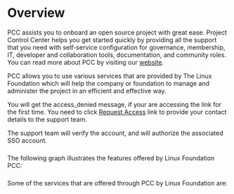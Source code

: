 # Overview

PCC assists you to onboard an open source project with great ease. Project Control Center helps you get started quickly by providing all the support that you need with self-service configuration for governance, membership, IT, developer and collaboration tools, documentation, and community roles. You can read more about PCC by visiting our [website](https://lfx.linuxfoundation.org/tools/project-control-center).

PCC allows you to use various services that are provided by The Linux Foundation which will help the company or foundation to manage and administer the project in an efficient and effective way.

You will get the access_denied message, if your are accessing the link for the first time. You need to click [Request Access](https://jira.linuxfoundation.org/plugins/servlet/theme/portal/4/create/358) link to provide your contact details to the support team.

The support team will verify the account, and will authorize the associated SSO account.

###  <a href="pcc-features" id="pcc-features"></a>

The following graph illustrates the features offered by Linux Foundation PCC:

###  <a href="pcc-services" id="pcc-services"></a>

Some of the services that are offered through PCC by Linux Foundation are:
